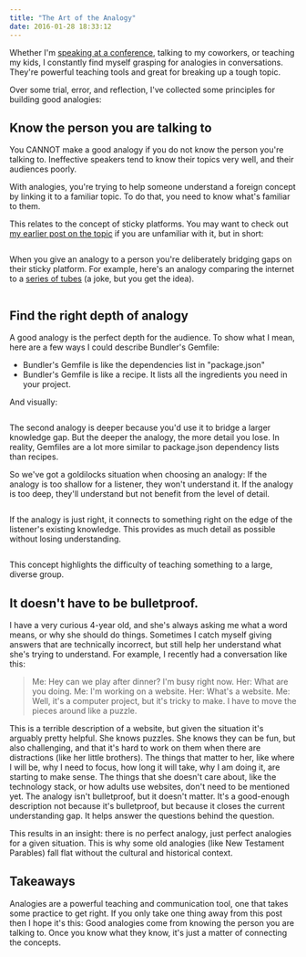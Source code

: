 ```yaml
---
title: "The Art of the Analogy"
date: 2016-01-28 18:33:12
---
```


Whether I'm [speaking at a conference][1], talking to my coworkers, or teaching my kids, I constantly find myself grasping for analogies in conversations. They're powerful teaching tools and great for breaking up a tough topic.

 [1]: https://www.youtube.com/watch?v=772kNhu_Ll4

Over some trial, error, and reflection, I've collected some principles for building good analogies:

## Know the person you are talking to

You CANNOT make a good analogy if you do not know the person you're talking to. Ineffective speakers tend to know their topics very well, and their audiences poorly.

With analogies, you're trying to help someone understand a foreign concept by linking it to a familiar topic. To do that, you need to know what's familiar to them.

This relates to the concept of sticky platforms. You may want to check out [my earlier post on the topic][2] if you are unfamiliar with it, but in short:

 [2]: {{site.url}}/2011/06/06/the-new-york-times-and-the-sticky-platform

<p style="text-align: center;">
  <img alt="" src="/assets/images/the-sticky-platform.png" />
</p>

When you give an analogy to a person you're deliberately bridging gaps on their sticky platform. For example, here's an analogy comparing the internet to a [series of tubes][3] (a joke, but you get the idea).

 [3]: https://en.wikipedia.org/wiki/Series_of_tubes

<p style="text-align: center;">
  <img alt="" src="/assets/images/analogy-1.png" />
</p>

## Find the right depth of analogy

A good analogy is the perfect depth for the audience. To show what I mean, here are a few ways I could describe Bundler's Gemfile:

*   Bundler's Gemfile is like the dependencies list in "package.json"
*   Bundler's Gemfile is like a recipe. It lists all the ingredients you need in your project.

And visually:

<p style="text-align: center;">
  <img alt="" src="/assets/images/analogy-comparison.png" />
</p>

The second analogy is deeper because you'd use it to bridge a larger knowledge gap. But the deeper the analogy, the more detail you lose. In reality, Gemfiles are a lot more similar to package.json dependency lists than recipes.

So we've got a goldilocks situation when choosing an analogy: If the analogy is too shallow for a listener, they won't understand it. If the analogy is too deep, they'll understand but not benefit from the level of detail.

<p style="text-align: center;">
  <img alt="" src="/assets/images/ineffective-analogies.png" />
</p>

If the analogy is just right, it connects to something right on the edge of the listener's existing knowledge. This provides as much detail as possible without losing understanding.

<p style="text-align: center;">
  <img alt="" src="/assets/images/effective-analogies.png" />
</p>

This concept highlights the difficulty of teaching something to a large, diverse group.

## It doesn't have to be bulletproof.

I have a very curious 4-year old, and she's always asking me what a word means, or why she should do things. Sometimes I catch myself giving answers that are technically incorrect, but still help her understand what she's trying to understand. For example, I recently had a conversation like this:

> Me: Hey can we play after dinner? I'm busy right now.
> Her: What are you doing.
> Me: I'm working on a website.
> Her: What's a website.
> Me: Well, it's a computer project, but it's tricky to make. I have to move the pieces around like a puzzle.

This is a terrible description of a website, but given the situation it's arguably pretty helpful. She knows puzzles. She knows they can be fun, but also challenging, and that it's hard to work on them when there are distractions (like her little brothers). The things that matter to her, like where I will be, why I need to focus, how long it will take, why I am doing it, are starting to make sense. The things that she doesn't care about, like the technology stack, or how adults use websites, don't need to be mentioned yet. The analogy isn't bulletproof, but it doesn't matter. It's a good-enough description not because it's bulletproof, but because it closes the current understanding gap. It helps answer the questions behind the question.

This results in an insight: there is no perfect analogy, just perfect analogies for a given situation. This is why some old analogies (like New Testament Parables) fall flat without the cultural and historical context.

## Takeaways

Analogies are a powerful teaching and communication tool, one that takes some practice to get right. If you only take one thing away from this post then I hope it's this: Good analogies come from knowing the person you are talking to. Once you know what they know, it's just a matter of connecting the concepts.

